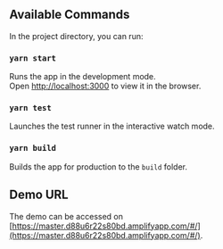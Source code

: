 ## Available Commands

In the project directory, you can run:

### `yarn start`

Runs the app in the development mode.<br />
Open [http://localhost:3000](http://localhost:3000) to view it in the browser.

### `yarn test`

Launches the test runner in the interactive watch mode.<br />

### `yarn build`

Builds the app for production to the `build` folder.

## Demo URL

The demo can be accessed on [https://master.d88u6r22s80bd.amplifyapp.com/#/](https://master.d88u6r22s80bd.amplifyapp.com/#/).